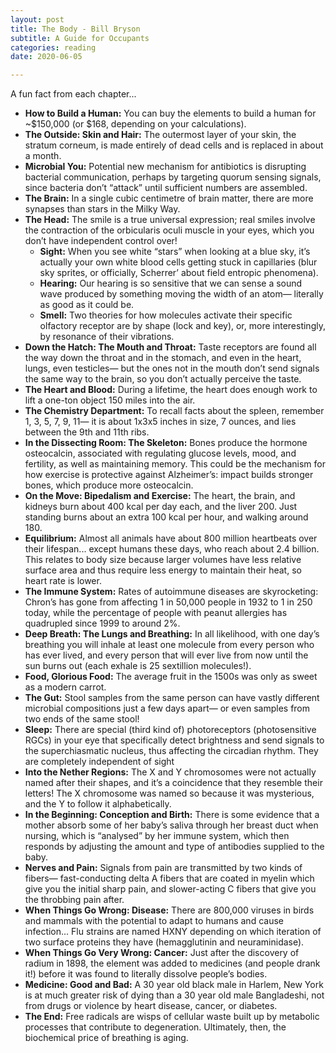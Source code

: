```yaml
---
layout: post
title: The Body - Bill Bryson
subtitle: A Guide for Occupants
categories: reading
date: 2020-06-05

---
```


A fun fact from each chapter...

* **How to Build a Human:** You can buy the elements to build a human for ~$150,000 (or $168, depending on your calculations).
* **The Outside: Skin and Hair:** The outermost layer of your skin, the stratum corneum, is made entirely of dead cells and is replaced in about a month. 
* **Microbial You:** Potential new mechanism for antibiotics is disrupting bacterial communication, perhaps by targeting quorum sensing signals, since bacteria don’t “attack” until sufficient numbers are assembled. 
* **The Brain:** In a single cubic centimetre of brain matter, there are more synapses than stars in the Milky Way. 
* **The Head:** The smile is a true universal expression; real smiles involve the contraction of the orbicularis oculi muscle in your eyes, which you don’t have independent control over!
	* **Sight:** When you see white “stars” when looking at a blue sky, it’s actually your own white blood cells getting stuck in capillaries (blur sky sprites, or officially, Scherrer’ about field entropic phenomena). 
	* **Hearing:** Our hearing is so sensitive that we can sense a sound wave produced by something moving the width of an atom— literally as good as it could be. 
	* **Smell:** Two theories for how molecules activate their specific olfactory receptor are by shape (lock and key), or, more interestingly, by resonance of their vibrations. 
* **Down the Hatch: The Mouth and Throat:** Taste receptors are found all the way down the throat and in the stomach, and even in the heart, lungs,  even testicles— but the ones not in the mouth don’t send signals the same way to the brain, so you don’t actually perceive the taste.  
* **The Heart and Blood:** During a lifetime, the heart does enough work to lift a one-ton object 150 miles into the air. 
* **The Chemistry Department:** To recall facts about the spleen, remember 1, 3, 5, 7, 9, 11— it is about 1x3x5 inches in size, 7 ounces, and lies between the 9th and 11th ribs. 
* **In the Dissecting Room: The Skeleton:** Bones produce the hormone osteocalcin, associated with regulating glucose levels, mood, and fertility, as well as maintaining memory. This could be the mechanism for how exercise is protective against Alzheimer’s: impact builds stronger bones, which produce more osteocalcin. 
* **On the Move: Bipedalism and Exercise:** The heart, the brain, and kidneys burn about 400 kcal per day each, and the liver 200. Just standing burns about an extra 100 kcal per hour, and walking around 180. 
* **Equilibrium:** Almost all animals have about 800 million heartbeats over their lifespan... except humans these days, who reach about 2.4 billion. This relates to body size because larger volumes have less relative surface area and thus require less energy to maintain their heat, so heart rate is lower. 
* **The Immune System:** Rates of autoimmune diseases are skyrocketing: Chron’s has gone from affecting 1 in 50,000 people in 1932 to 1 in 250 today, while the percentage of people with peanut allergies has quadrupled since 1999 to around 2%. 
* **Deep Breath: The Lungs and Breathing:** In all likelihood, with one day’s breathing you will inhale at least one molecule from every person who has ever lived, and every person that will ever live from now until the sun burns out (each exhale is 25 sextillion molecules!). 
* **Food, Glorious Food:** The average fruit in the 1500s was only as sweet as a modern carrot. 
* **The Gut:** Stool samples from the same person can have vastly different microbial compositions just a few days apart— or even samples from two ends of the same stool!
* **Sleep:** There are special (third kind of) photoreceptors (photosensitive RGCs) in your eye that specifically detect brightness and send signals to the superchiasmatic nucleus, thus affecting the circadian rhythm. They are completely independent of sight
* **Into the Nether Regions:** The X and Y chromosomes were not actually named after their shapes, and it’s a coincidence that they resemble their letters! The X chromosome was named so because it was mysterious, and the Y to follow it alphabetically. 
* **In the Beginning: Conception and Birth:** There is some evidence that a mother absorb some of her baby’s saliva through her breast duct when nursing, which is “analysed” by her immune system, which then responds by adjusting the amount and type of antibodies supplied to the baby. 
* **Nerves and Pain:** Signals from pain are transmitted by two kinds of fibers— fast-conducting delta A fibers that are coated in myelin which give you the initial sharp pain, and slower-acting C fibers that give you the throbbing pain after. 
* **When Things Go Wrong: Disease:** There are 800,000 viruses in birds and mammals with the potential to adapt to humans and cause infection... Flu strains are named HXNY depending on which iteration of two surface proteins they have (hemagglutinin and neuraminidase). 
*  **When Things Go Very Wrong: Cancer:** Just after the discovery of radium in 1898, the element was added to medicines (and people drank it!) before it was found to literally dissolve people’s bodies. 
* **Medicine: Good and Bad:** A 30 year old black male in Harlem, New York is at much greater risk of dying than a 30 year old male Bangladeshi, not from drugs or violence by heart disease, cancer, or diabetes. 
* **The End:** Free radicals are wisps of cellular waste built up by metabolic processes that contribute to degeneration. Ultimately, then, the biochemical price of breathing is aging.
